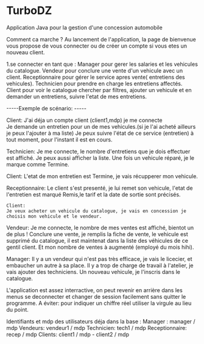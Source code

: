 # TurboDZ
Application Java pour la gestion d'une concession automobile

Comment ca marche ?
Au lancement de l'application, la page de bienvenue vous propose de vous connecter ou de créer un compte si vous etes un nouveau client.

1.se connecter en tant que :
    Manager pour gerer les salaries et les vehicules du catalogue.
    Vendeur pour conclure une vente d'un vehicule avec un client.
    Receptionnaire pour gérer le service apres vente( entretiens des vehicules).
    Technicien pour prendre en charge les entretiens affectés.
    Client pour voir le catalogue chercher par filtres, ajouter un vehicule et en demander un entretiens, suivre l'etat de mes entretiens.

-----Exemple de scénario:  -----

Client:
    J'ai déja un compte client (client1,mdp) je me connecte   
    Je demande un entretien pour un de mes vehicules.(si je l'ai acheté ailleurs je peux l'ajouter à ma liste)
    Je peux suivre l'état de ce service (entretien) à tout moment, pour l'instant il est en cours.

Technicien:
    Je me connecte, le nombre d'entretiens que je dois effectuer est affiché.
    Je peux aussi afficher la liste.
    Une fois un vehicule réparé, je le marque comme Termine.

Client: 
    L'etat de mon entretien est Termine, je vais récupperer mon vehicule.

Receptionnaire:
    Le client s'est presenté, je lui remet son vehicule, l'etat de l'entretien est marqué Remis,le tarif et la date de      sortie sont précisés.

    Client: 
    Je veux acheter un vehicule du catalogue, je vais en concession je choisis mon vehicule et le vendeur.

Vendeur:
    Je me connecte, le nombre de mes ventes est affiché, bientot un de plus !
    Conclure une vente, je remplis la fiche de vente, le vehicule est supprimé du catalogue, il est maintenat dans la liste des véhicules de ce gentil client.
    Et mon nombre de ventes à augmenté (employé du mois hihi).

Manager:
    Il y a un vendeur qui n'est pas très efficace, je vais le licecier, et embaucher un autre à sa place. 
    Il y a trop de charge de travail à l'atelier, je vais ajouter des techniciens.
    Un nouveau vehicule, je l'inscris dans le catalogue.


L'application est assez interractive, on peut revenir en arrière dans les menus se deconnecter et changer de session facilement sans quitter le programme.
A éviter: pour indiquer un chiffre réel utiliser la virgule au lieu du point.

Identifiants et mdp des utilisateurs déja dans la base :
Manager : manager / mdp
Vendeurs: vendeur1 / mdp
Technicien: tech1 / mdp
Receptionnaire: recep / mdp
Clients: client1 / mdp  - client2 / mdp



